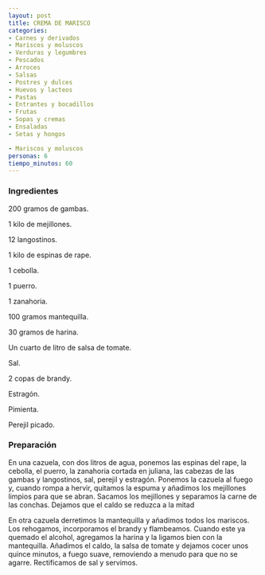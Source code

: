 ```yaml
---
layout: post
title: CREMA DE MARISCO
categories:
- Carnes y derivados
- Mariscos y moluscos
- Verduras y legumbres
- Pescados
- Arroces
- Salsas
- Postres y dulces
- Huevos y lacteos
- Pastas
- Entrantes y bocadillos
- Frutas
- Sopas y cremas
- Ensaladas
- Setas y hongos

- Mariscos y moluscos
personas: 6 
tiempo_minutos: 60 
---
```

<h3>Ingredientes</h3>
200 gramos de gambas.

1 kilo de mejillones.

12 langostinos.

1 kilo de espinas de rape.

1 cebolla.

1 puerro.

1 zanahoria.

100 gramos mantequilla.

30 gramos de harina.

Un cuarto de litro de salsa de tomate.

Sal.

2 copas de brandy.

Estragón.

Pimienta.

Perejil picado.

<h3>Preparación</h3>
En una cazuela, con dos litros de agua, ponemos las espinas del rape, la cebolla, el puerro, la zanahoria cortada en juliana, las cabezas de las gambas y langostinos, sal, perejil y estragón. Ponemos la cazuela al fuego y, cuando rompa a hervir, quitamos la espuma y añadimos los mejillones limpios para que se abran. Sacamos los mejillones y separamos la carne de las conchas. Dejamos que el caldo se reduzca a la mitad

En otra cazuela derretimos la mantequilla y añadimos todos los mariscos. Los rehogamos, incorporamos el brandy y flambeamos. Cuando este ya quemado el alcohol, agregamos la harina y la ligamos bien con la mantequilla. Añadimos el caldo, la salsa de tomate y dejamos cocer unos quince minutos, a fuego suave, removiendo a menudo para que no se agarre. Rectificamos de sal y servimos.

